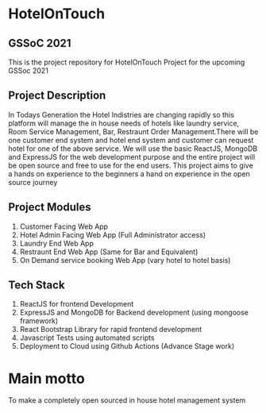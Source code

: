 # HotelOnTouch
## GSSoC 2021
This is the project repository for HotelOnTouch Project for the upcoming GSSoc 2021

## Project Description

In Todays Generation the Hotel Indistries are changing rapidly so this platform will manage the in house needs of hotels like laundry service, Room Service Management, Bar, Restraunt Order Management.There will be one customer end system and hotel end system and customer can request hotel for one of the above service.
We will use the basic ReactJS, MongoDB and ExpressJS for the web development purpose and the entire project will be open source and free to use for the end users.
This project aims to give a hands on experience to the beginners a hand on experience in the open source journey

## Project Modules

1. Customer Facing Web App
2. Hotel Admin Facing Web App (Full Administrator access)
3. Laundry End Web App
4. Restraunt End Web App (Same for Bar and Equivalent)
5. On Demand service booking Web App (vary hotel to hotel basis)

## Tech Stack

1. ReactJS for frontend Development
2. ExpressJS and MongoDB for Backend development (using mongoose framework)
3. React Bootstrap Library for rapid frontend development
4. Javascript Tests using automated scripts
5. Deployment to Cloud using Github Actions (Advance Stage work)

# Main motto

To make a completely open sourced in house hotel management system

